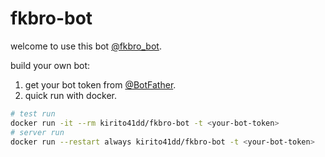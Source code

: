 # fkbro-bot
welcome to use this bot [@fkbro_bot](https://t.me/fkbro_bot).


build your own bot:
1. get your bot token from [@BotFather](https://t.me/BotFather).
2. quick run with docker.
```bash
# test run
docker run -it --rm kirito41dd/fkbro-bot -t <your-bot-token>
# server run
docker run --restart always kirito41dd/fkbro-bot -t <your-bot-token>
```